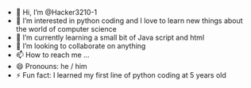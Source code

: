 - 👋 Hi, I’m @Hacker3210-1
- 👀 I’m interested in python coding and I love to learn new things about the world of computer science
- 🌱 I’m currently learning a small bit of Java script and html
- 💞️ I’m looking to collaborate on anything
- 📫 How to reach me ...
- 😄 Pronouns: he / him
- ⚡ Fun fact: I learned my first line of python coding at 5 years old

<!---
Hacker3210-1/Hacker3210-1 is a ✨ special ✨ repository because its `README.md` (this file) appears on your GitHub profile.
You can click the Preview link to take a look at your changes.
--->
